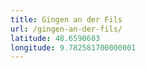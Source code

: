 ```yaml
---
title: Gingen an der Fils
url: /gingen-an-der-fils/
latitude: 48.6590603
longitude: 9.782581700000001
---
```

